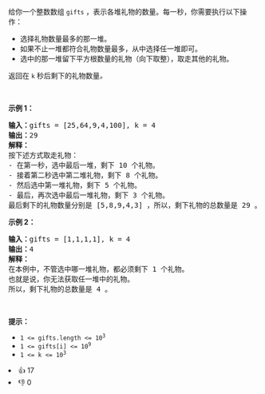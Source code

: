 <p>给你一个整数数组 <code>gifts</code> ，表示各堆礼物的数量。每一秒，你需要执行以下操作：</p>

<ul> 
 <li>选择礼物数量最多的那一堆。</li> 
 <li>如果不止一堆都符合礼物数量最多，从中选择任一堆即可。</li> 
 <li>选中的那一堆留下平方根数量的礼物（向下取整），取走其他的礼物。</li> 
</ul>

<p>返回在 <code>k</code> 秒后剩下的礼物数量<em>。</em></p>

<p>&nbsp;</p>

<p><strong>示例 1：</strong></p>

<pre>
<strong>输入：</strong>gifts = [25,64,9,4,100], k = 4
<strong>输出：</strong>29
<strong>解释：</strong> 
按下述方式取走礼物：
- 在第一秒，选中最后一堆，剩下 10 个礼物。
- 接着第二秒选中第二堆礼物，剩下 8 个礼物。
- 然后选中第一堆礼物，剩下 5 个礼物。
- 最后，再次选中最后一堆礼物，剩下 3 个礼物。
最后剩下的礼物数量分别是 [5,8,9,4,3] ，所以，剩下礼物的总数量是 29 。
</pre>

<p><strong>示例 2：</strong></p>

<pre>
<strong>输入：</strong>gifts = [1,1,1,1], k = 4
<strong>输出：</strong>4
<strong>解释：</strong>
在本例中，不管选中哪一堆礼物，都必须剩下 1 个礼物。 
也就是说，你无法获取任一堆中的礼物。 
所以，剩下礼物的总数量是 4 。
</pre>

<p>&nbsp;</p>

<p><strong>提示：</strong></p>

<ul> 
 <li><code>1 &lt;= gifts.length &lt;= 10<sup>3</sup></code></li> 
 <li><code>1 &lt;= gifts[i] &lt;= 10<sup>9</sup></code></li> 
 <li><code>1 &lt;= k &lt;= 10<sup>3</sup></code></li> 
</ul>

<div><li>👍 17</li><li>👎 0</li></div>